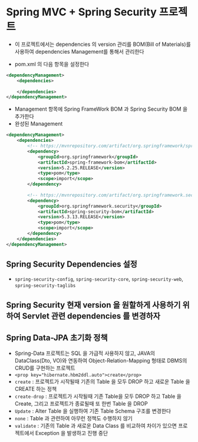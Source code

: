 # Spring MVC + Spring Security 프로젝트
* 이 프로젝트에서는 dependencies 의 version 관리를 BOM(Bill of Materials)를 사용하여 dependencies Management를 통해서 관리한다
- pom.xml 의 다음 항목을 설정한다
```xml
<dependencyManagement>
	<dependencies>
		
	</dependencies>
</dependencyManagement>
```
- Management 항목에 Spring FrameWork BOM 과 Spring Security BOM 을 추가한다
- 완성된 Management
```xml
<dependencyManagement>
	<dependencies>
		<!-- https://mvnrepository.com/artifact/org.springframework/spring-framework-bom -->
		<dependency>
			<groupId>org.springframework</groupId>
			<artifactId>spring-framework-bom</artifactId>
			<version>5.2.25.RELEASE</version>
			<type>pom</type>
			<scope>import</scope>
		</dependency>
		
		<!-- https://mvnrepository.com/artifact/org.springframework.security/spring-security-bom -->
		<dependency>
			<groupId>org.springframework.security</groupId>
			<artifactId>spring-security-bom</artifactId>
			<version>5.3.13.RELEASE</version>
			<type>pom</type>
			<scope>import</scope>
		</dependency>
	</dependencies>
</dependencyManagement>
```

## Spring Security Dependencies 설정
- `spring-security-config`, `spring-security-core`, `spring-security-web`, `spring-security-taglibs`

## Spring Security 현재 version 을 원할하게 사용하기 위하여 Servlet 관련 dependencies 를 변경하자

## Spring Data-JPA 초기화 정책
- Spring-Data 프로젝트는 SQL 을 가급적 사용하지 않고, JAVA의 DataClass(Dto, VO)와 연동하여 Object-Relation-Mapping 형태로 DBMS의 CRUD를 구현하는 프로젝트
- `<prop key="hibernate.hbm2ddl.auto">create</prop>`
- `create` : 프로젝트가 시작될때 기존의 Table 을 모두 DROP 하고 새로운 Table 을 CREATE 하는 정책
- `create-drop` : 프로젝트가 시작될때 기존 Table을 모두 DROP 하고 Table 을 Create, 그리고 프로젝트가 종료될때 또 한번 Table 을 DROP
- `Update` : Alter Table 을 실행하여 기존 Table Schema 구조를 변경한다
- `none` : Table 과 관련하여 아무런 정책도 수행하지 않기
- `validate` : 기존의 Table 과 새로운 Data Class 를 비교하여 차이가 있으면 프로젝트에서 Exception 을 발생하고 진행 중단